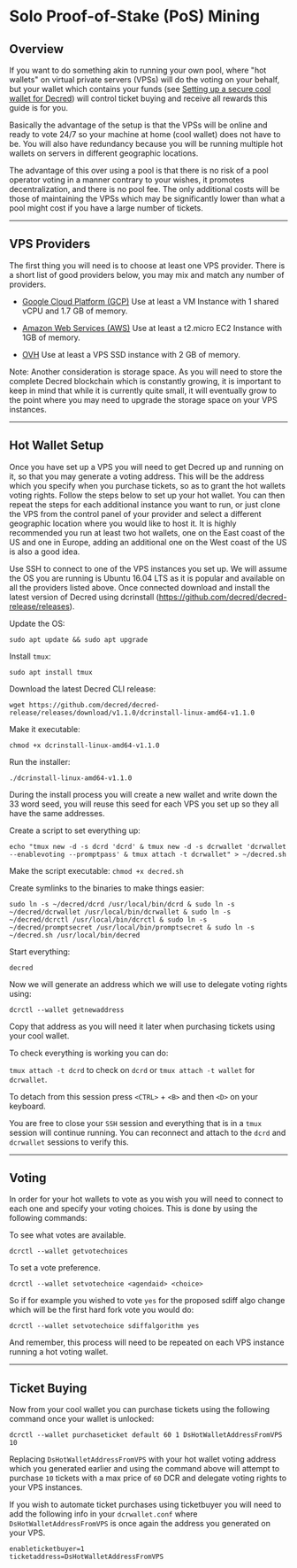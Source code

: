 # **Solo Proof-of-Stake (PoS) Mining**


## **Overview**
If you want to do something akin to running your own pool, where "hot wallets" on virtual private servers (VPSs) will do the voting on your behalf, but your wallet which contains your funds (see [Setting up a secure cool wallet for Decred](secure-cool-wallet.md)) will control ticket buying and receive all rewards this guide is for you.

Basically the advantage of the setup is that the VPSs will be online and ready to vote 24/7 so your machine at home (cool wallet) does not have to be. You will also have redundancy because you will be running multiple hot wallets on servers in different geographic locations.

The advantage of this over using a pool is that there is no risk of a pool operator voting in a manner contrary to your wishes, it promotes decentralization, and there is no pool fee. The only additional costs will be those of maintaining the VPSs which may be significantly lower than what a pool might cost if you have a large number of tickets.

---

## **VPS Providers**
The first thing you will need is to choose at least one VPS provider. There is a short list of good providers below, you may mix and match any number of providers.

* [Google Cloud Platform (GCP)](https://cloud.google.com/)
Use at least a VM Instance with 1 shared vCPU and 1.7 GB of memory.

* [Amazon Web Services (AWS)](https://aws.amazon.com/)
Use at least a t2.micro EC2 Instance with 1GB of memory.

* [OVH](https://www.ovh.com/)
Use at least a VPS SSD instance with 2 GB of memory.

Note: Another consideration is storage space. As you will need to store the complete Decred blockchain which is constantly growing, it is important to keep in mind that while it is currently quite small, it will eventually grow to the point where you may need to upgrade the storage space on your VPS instances.

---

## **Hot Wallet Setup**

Once you have set up a VPS you will need to get Decred up and running on it, so that you may generate a voting address. This will be the address which you specify when you purchase tickets, so as to grant the hot wallets voting rights. Follow the steps below to set up your hot wallet. You can then repeat the steps for each additional instance you want to run, or just clone the VPS from the control panel of your provider and select a different geographic location where you would like to host it. It is highly recommended you run at least two hot wallets, one on the East coast of the US and one in Europe, adding an additional one on the West coast of the US is also a good idea.

Use SSH to connect to one of the VPS instances you set up. We will assume the OS you are running is Ubuntu 16.04 LTS as it is popular and available on all the providers listed above.
Once connected download and install the latest version of Decred using dcrinstall (https://github.com/decred/decred-release/releases).

Update the OS:

`sudo apt update && sudo apt upgrade`

Install `tmux`:

`sudo apt install tmux`

Download the latest Decred CLI release:

`wget https://github.com/decred/decred-release/releases/download/v1.1.0/dcrinstall-linux-amd64-v1.1.0`

Make it executable:

`chmod +x dcrinstall-linux-amd64-v1.1.0`

Run the installer:

`./dcrinstall-linux-amd64-v1.1.0`

During the install process you will create a new wallet and write down the 33 word seed, you will reuse this seed for each VPS you set up so they all have the same addresses.

Create a script to set everything up:

`echo "tmux new -d -s dcrd 'dcrd' & tmux new -d -s dcrwallet 'dcrwallet --enablevoting --promptpass' & tmux attach -t dcrwallet" > ~/decred.sh`

Make the script executable:
`chmod +x decred.sh`

Create symlinks to the binaries to make things easier:

`sudo ln -s ~/decred/dcrd /usr/local/bin/dcrd & sudo ln -s ~/decred/dcrwallet /usr/local/bin/dcrwallet & sudo ln -s ~/decred/dcrctl /usr/local/bin/dcrctl & sudo ln -s ~/decred/promptsecret /usr/local/bin/promptsecret & sudo ln -s ~/decred.sh /usr/local/bin/decred`

Start everything:

`decred`

Now we will generate an address which we will use to delegate voting rights using: 

`dcrctl --wallet getnewaddress`

Copy that address as you will need it later when purchasing tickets using your cool wallet.

To check everything is working you can do:

`tmux attach -t dcrd` to check on `dcrd` or `tmux attach -t wallet` for `dcrwallet`.

To detach from this session press `<CTRL>` + `<B>` and then `<D>` on your keyboard.

You are free to close your `SSH` session and everything that is in a `tmux` session will continue running. You can reconnect and attach to the `dcrd` and `dcrwallet` sessions to verify this.

---

## **Voting**
In order for your hot wallets to vote as you wish you will need to connect to each one and specify your voting choices. This is done by using the following commands:

To see what votes are available.

`dcrctl --wallet getvotechoices`

To set a vote preference.

`dcrctl --wallet setvotechoice <agendaid> <choice>`

So if for example you wished to vote `yes` for the proposed sdiff algo change which will be the first hard fork vote you would do:

`dcrctl --wallet setvotechoice sdiffalgorithm yes`

And remember, this process will need to be repeated on each VPS instance running a hot voting wallet.

---

## **Ticket Buying**
Now from your cool wallet you can purchase tickets using the following command once your wallet is unlocked:

`dcrctl --wallet purchaseticket default 60 1 DsHotWalletAddressFromVPS 10`

Replacing `DsHotWalletAddressFromVPS` with your hot wallet voting address which you generated earlier and using the command above will attempt to purchase `10` tickets with a max price of `60` DCR and delegate voting rights to your VPS instances.

If you wish to automate ticket purchases using ticketbuyer you will need to add the following info in your `dcrwallet.conf` where `DsHotWalletAddressFromVPS` is once again the address you generated on your VPS.

```
enableticketbuyer=1
ticketaddress=DsHotWalletAddressFromVPS
```
